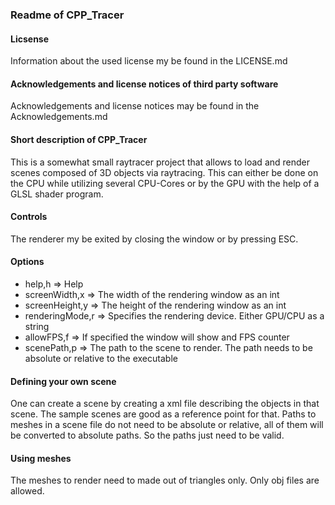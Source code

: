 ### Readme of CPP_Tracer

#### Licsense
Information about the used license my be found in the LICENSE.md

#### Acknowledgements and license notices of third party software
Acknowledgements and license notices may be found in the Acknowledgements.md

#### Short description of CPP_Tracer
This is a somewhat small raytracer project that allows to load and render scenes composed of 3D objects via raytracing.
This can either be done on the CPU while utilizing several CPU-Cores or by the GPU with the help of a GLSL shader program.

#### Controls
The renderer my be exited by closing the window or by pressing ESC.

#### Options
- help,h => Help
- screenWidth,x => The width of the rendering window as an int
- screenHeight,y => The height of the rendering window as an int
- renderingMode,r => Specifies the rendering device. Either GPU/CPU as a string
- allowFPS,f => If specified the window will show and FPS counter
- scenePath,p => The path to the scene to render. The path needs to be absolute or relative to the executable

#### Defining your own scene
One can create a scene by creating a xml file describing the objects in that scene. The sample scenes are good as a reference point for that. Paths to meshes in a scene file do not need to be absolute or relative, all of them will be converted to absolute paths. So the paths just need to be valid.

#### Using meshes
The meshes to render need to made out of triangles only. Only obj files are allowed.